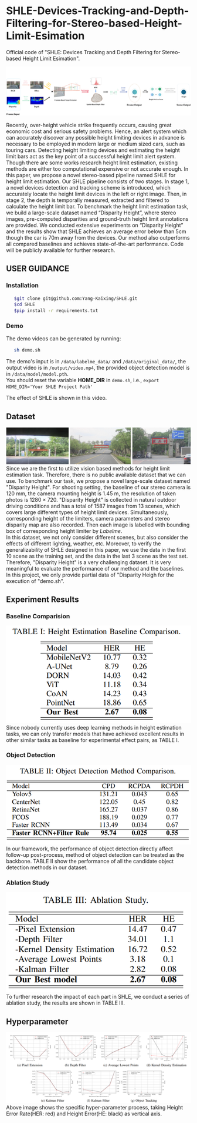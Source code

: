# SHLE-Devices-Tracking-and-Depth-Filtering-for-Stereo-based-Height-Limit-Esimation

Official code of "SHLE: Devices Tracking and Depth Filtering for Stereo-based Height Limit Esimation".

![image](./data/readme/framework.png)

Recently, over-height vehicle strike frequently occurs, causing great economic cost and serious safety problems. Hence, an alert system which can accurately discover any possible height limiting devices in advance is necessary to be employed in modern large or medium sized cars, such as touring cars. Detecting height limiting devices and estimating the height limit bars act as the key point of a successful height limit alert system. Though there are some works research height limit estimation, existing methods are either too computational expensive or not accurate enough. In this paper, we propose a novel stereo-based pipeline named SHLE for height limit estimation. Our SHLE pipeline consists of two stages. In stage 1, a novel devices detection and tracking scheme is introduced, which accurately locate the height limit devices in the left or right image. Then, in stage 2, the depth is temporally measured, extracted and filtered to calculate the height limit bar. To benchmark the height limit estimation task, we build a large-scale dataset named “Disparity Height”, where stereo images, pre-computed disparities and ground-truth height limit annotations are provided. We conducted extensive experiments on “Disparity Height” and the results show that SHLE achieves an average error below than 5cm though the car is 70m away from the devices. Our method also outperforms all compared baselines and achieves state-of-the-art performance. Code will be publicly available for further research.

## USER GUIDANCE

### Installation

```bash
   $git clone git@github.com:Yang-Kaixing/SHLE.git
   $cd SHLE
   $pip install -r requirements.txt
```

### Demo

The demo videos can be generated by running:<br>

```bash
   sh demo.sh
```

The demo's input is in ``/data/labelme_data/`` and ``/data/original_data/``, the output video is in ``/output/video.mp4``, the provided object detection model is in ``/data/model/model.pth``.<br>
You should reset the variable **HOME_DIR** in ``demo.sh``, i.e., ``export HOME_DIR='Your SHLE Project Path'``

<!-- <iframe height=720 width=1280 src="本地视频路径"> -->

The effect of SHLE is shown in this video.

## Dataset

![image](./data/readme/data_annotation.png)
Since we are the first to utilize vision based methods for height limit estimation task. Therefore, there is no public available dataset that we can use. To benchmark our task, we propose a novel large-scale dataset named "Disparity Height". For shooting setting, the baseline of our stereo camera is 120 mm, the camera mounting height is 1.45 m, the resolution of taken photos is $1280 \times 720$. "Disparity Height" is collected in natural outdoor driving conditions and has a total of 1587 images from 13 scenes, which covers large different types of height limit devices. Simultaneously, corresponding height of the limiters, camera parameters and stereo disparity map are also recorded. Then each image is labelled with bounding box of corresponding height limiter by $Labelme$.<br>
In this dataset, we not only consider different scenes, but also consider the effects of different lighting, weather, etc. Moreover, to verify the generalizability of SHLE designed in this paper, we use the data in the first 10 scene as the training set, and the data in the last 3 scene as the test set. Therefore, "Disparity Height" is a very challenging dataset. It is very meaningful to evaluate the performance of our method and the baselines.<br>
In this project, we only provide partial data of "Disparity Heigh for the execution of "demo.sh".

## Experiment Results

### Baseline Comparision

![image](./data/readme/baseline_comparison.png)<br>
Since nobody currently uses deep learning methods in height estimation tasks, we can only transfer models that have achieved excellent results in other similar tasks as baseline for experimental effect pairs, as TABLE I.

### Object Detection

![image](./data/readme/object_detection.png)<br>
In our framework, the performance of object detection directly affect follow-up post-process, method of object detection can be treated as the backbone. TABLE II show the performance of all the candidate object detection methods in our dataset.

### Ablation Study

![image](./data/readme/ablation_study.png)<br>
To further research the impact of each part in SHLE, we conduct a series of ablation study, the results are shown in TABLE III.

## Hyperparameter

![image](./data/readme/hyperparameter.png)<br>
Above image shows the specific hyper-parameter process, taking Height Error Rate(HER: red) and Height Error(HE: black) as vertical axis.